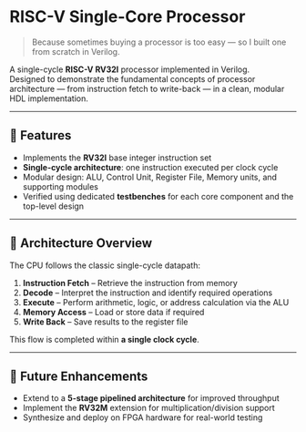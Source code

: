 # RISC-V Single-Core Processor

> Because sometimes buying a processor is too easy — so I built one from scratch in Verilog.

A single-cycle **RISC-V RV32I** processor implemented in Verilog.  
Designed to demonstrate the fundamental concepts of processor architecture — from instruction fetch to write-back — in a clean, modular HDL implementation.

---

## 🚀 Features
- Implements the **RV32I** base integer instruction set
- **Single-cycle architecture**: one instruction executed per clock cycle
- Modular design: ALU, Control Unit, Register File, Memory units, and supporting modules
- Verified using dedicated **testbenches** for each core component and the top-level design

---

## 🧠 Architecture Overview
The CPU follows the classic single-cycle datapath:

1. **Instruction Fetch** – Retrieve the instruction from memory  
2. **Decode** – Interpret the instruction and identify required operations  
3. **Execute** – Perform arithmetic, logic, or address calculation via the ALU  
4. **Memory Access** – Load or store data if required  
5. **Write Back** – Save results to the register file  

This flow is completed within **a single clock cycle**.

---

## 🎯 Future Enhancements
- Extend to a **5-stage pipelined architecture** for improved throughput
- Implement the **RV32M** extension for multiplication/division support
- Synthesize and deploy on FPGA hardware for real-world testing
